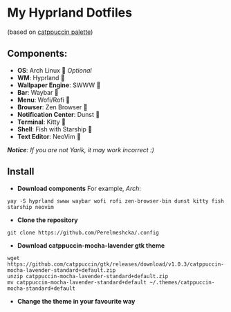 # My Hyprland Dotfiles
(based on [catppuccin palette](https://catppuccin.com/palette))

## Components:
- **OS**: Arch Linux 󰣇 *Optional*
- **WM**: Hyprland  
- **Wallpaper Engine**: SWWW 󰸉
- **Bar**: Waybar  
- **Menu**: Wofi/Rofi 󰍜 
- **Browser**: Zen Browser 󰈹 
- **Notification Center**: Dunst 󰂚 
- **Terminal**: Kitty  
- **Shell**: Fish with Starship  
- **Text Editor**: NeoVim  

***Notice**: If you are not Yarik, it may work incorrect :)*

## Install
- **Download components**
For example, *Arch*:
```shell
yay -S hyprland swww waybar wofi rofi zen-browser-bin dunst kitty fish starship neovim
```

- **Clone the repository**
```shell
git clone https://github.com/Perelmeshcka/.config
```

- **Download catppuccin-mocha-lavender gtk theme**
```shell
wget https://github.com/catppuccin/gtk/releases/download/v1.0.3/catppuccin-mocha-lavender-standard+default.zip
unzip catppuccin-mocha-lavender-standard+default.zip
mv catppuccin-mocha-lavender-standard+default ~/.themes/catppuccin-mocha-standard+default
```

- **Change the theme in your favourite way**
